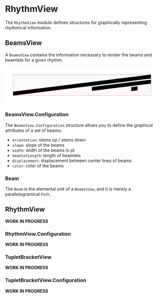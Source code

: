 # RhythmView

The `RhythmView` module defines structures for graphically representing rhythmical information.

## BeamsView

A `BeamsView` contains the information necessary to render the beams and beamlets for a given rhythm.

![BeamsView Example](Documentation/beams_example.png "BeamsView example")

### BeamsView.Configuration

The `BeamsView.Configuration` structure allows you to define the graphical attributes of a set of beams:

- `orientation`: stems up / stems down
- `slope`: slope of the beams
- `width`: width of the beams in pt
- `beamletLength`: length of beamlets
- `displacement`: displacement between center lines of beams
- `color`: color of the beams

### Beam

The `Beam` is the elemental unit of a `BeamsView`, and it is merely a parallelogramical `Path`.

## RhythmView

**WORK IN PROGRESS**

### RhythmView.Configuration

**WORK IN PROGRESS**

### TupletBracketView

**WORK IN PROGRESS**

### TupletBracketView.Configuration

**WORK IN PROGRESS**
